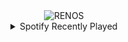 <div align="center">
<picture>
    <source media="(prefers-color-scheme: dark)" srcset="https://i.ibb.co/SfJbKVv/output-gif.gif">
    <source media="(prefers-color-scheme: light)" srcset="https://i.ibb.co/SfJbKVv/output-gif.gif">
    <img alt="RENOS" src="https://i.ibb.co/SfJbKVv/output-gif.gif">
</picture>
<details>
<summary>Spotify Recently Played</summary>
<img src="https://spotify-recently-played-readme.vercel.app/api?user=31d6d6zerc5ct6kck32na2ozsqf4&unique=1&width=400" alt="Spotify" />
</details>
</div>

<!-- Image deletion URL: https://ibb.co/jJHmL34/79953dd16e97f31920cecd6aee69f8c6 -->